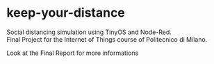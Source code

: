 # keep-your-distance
Social distancing simulation using TinyOS and Node-Red.  
Final Project for the Internet of Things course of Politecnico di Milano.  
  
Look at the Final Report for more informations
